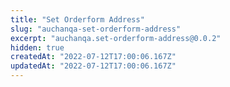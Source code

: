 ```yaml
---
title: "Set Orderform Address"
slug: "auchanqa-set-orderform-address"
excerpt: "auchanqa.set-orderform-address@0.0.2"
hidden: true
createdAt: "2022-07-12T17:00:06.167Z"
updatedAt: "2022-07-12T17:00:06.167Z"
---
```

